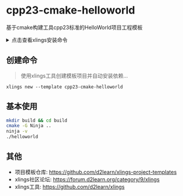 # cpp23-cmake-helloworld

基于cmake构建工具cpp23标准的HelloWorld项目工程模板

<details>
  <summary>点击查看xlings安装命令</summary>

---

#### Linux

```bash
curl -fsSL https://d2learn.org/xlings-install.sh | bash
```

#### Windows - PowerShell

```bash
Invoke-Expression (Invoke-Webrequest 'https://d2learn.org/xlings-install.ps1.txt' -UseBasicParsing).Content
```

> 注: xlings包含所需的xim和d2x工具 -> [详情](https://d2learn.org/xlings)

---

</details>

## 创建命令

> 使用xlings工具创建模板项目并自动安装依赖...

```
xlings new --template cpp23-cmake-helloworld
```

## 基本使用

```bash
mkdir build && cd build
cmake -G Ninja ..
ninja -v
./helloworld
```

## 其他

- 项目模板仓库: https://github.com/d2learn/xlings-project-templates
- xlings社区论坛: https://forum.d2learn.org/category/9/xlings
- xlings工具: https://github.com/d2learn/xlings